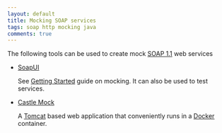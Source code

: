 ```yaml
---
layout: default
title: Mocking SOAP services
tags: soap http mocking java
comments: true
---
```


The following tools can be used to create mock [SOAP 1.1](https://www.w3.org/TR/2000/NOTE-SOAP-20000508/) web services

- [SoapUI](https://www.soapui.org/)

    See [Getting Started](https://www.soapui.org/soap-mocking/getting-started.html) guide on mocking. It can also be used to test services.

- [Castle Mock](https://github.com/castlemock/castlemock)

    A [Tomcat](https://tomcat.apache.org/) based web application that conveniently runs in a [Docker](https://hub.docker.com/r/castlemock/castlemock/) container.
